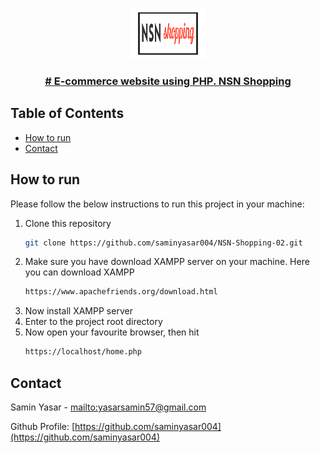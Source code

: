 <!-- PROJECT LOGO -->

<br />
<p align="center">
  <a href="https://github.com/saminyasar004/NSN-Shopping-02">
    <img src="img/nsn.png" alt="Logo" width="120" height="80">
  </a>

<br />
<p align="center">
  <h3 align="center"><a href="https://github.com/saminyasar004/NSN-Shopping-02"># E-commerce website using PHP. NSN Shopping</a></h3>

<!-- TABLE OF CONTENTS -->

## Table of Contents

- [How to run](#how-to-run)
- [Contact](#contact)

<!-- HOW TO RUN -->

## How to run

Please follow the below instructions to run this project in your machine:

1. Clone this repository
   ```sh
   git clone https://github.com/saminyasar004/NSN-Shopping-02.git
   ```
2. Make sure you have download XAMPP server on your machine. Here you can download XAMPP
   ```sh
   https://www.apachefriends.org/download.html
   ```
3. Now install XAMPP server
4. Enter to the project root directory
5. Now open your favourite browser, then hit
   ```sh
   https://localhost/home.php
   ```

<!-- CONTACT -->

## Contact

Samin Yasar - [mailto:yasarsamin57@gmail.com](mailto:yasarsamin57@gmail.com)

Github Profile: [https://github.com/saminyasar004](https://github.com/saminyasar004)
